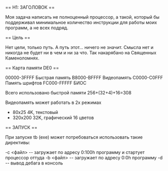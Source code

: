 == H1: ЗАГОЛОВОК ==

Моя задача написать не полноценный процессор, а такой, который бы поддерживал
минимальное количество инструкции для работы моих программ, а не всех подряд.

== Цель ==

Нет цели, только путь. А путь этот... ничего не значит. Смысла нет и никогда не
будет ни в чем и ни за что. Так накарябано на Священных Каменоломнях.

== Карта памяти DE0 ==

00000-3FFFF Быстрая память
B8000-BFFFF Видеопамять
C0000-C0FFF Память шрифтов
FC000-FFFFF БИОС

Всего использовано быстрой памяти 256+(32+4)+16=308

Видеопамять может работать в 2х режимах

- 80x25   4K,  текстовый
- 320x200 32K, графический 16 цветов

== ЗАПУСК ==

При запуске tb (exe) может потребоваться использовать такие директивы:

-c <файл>   -- загружает по адресу 0:100h программу и стартует процессор оттуда
-b <файл>   -- загружает по адресу 0:0h программу
-d          -- вывод дебага в консоль

